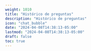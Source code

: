 ```yaml
---
weight: 1010
title: "Histórico de preguntas"
description: "Histórico de preguntas"
icon: "chat_bubble"
date: "2024-04-08T14:38:13-05:00"
lastmod: "2024-04-08T14:38:13-05:00"
draft: false
toc: true
---
```

